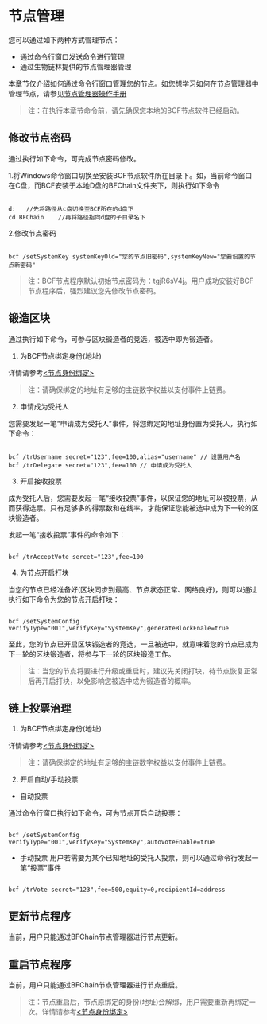 # 节点管理

您可以通过如下两种方式管理节点：

- 通过命令行窗口发送命令进行管理
- 通过生物链林提供的节点管理器管理

本章节仅介绍如何通过命令行窗口管理您的节点。如您想学习如何在节点管理器中管理节点，请参见[节点管理器操作手册](https://serviceapi.instinct.one/marketplace/public/file/ext?path=/default/NodeManagerOperationManual.pdf)

> 注：在执行本章节命令前，请先确保您本地的BCF节点软件已经启动。


## 修改节点密码

通过执行如下命令，可完成节点密码修改。

1.将Windows命令窗口切换至安装BCF节点软件所在目录下。如，当前命令窗口在C盘，而BCF安装于本地D盘的BFChain文件夹下，则执行如下命令

```

d:   //先将路径从c盘切换至BCF所在的d盘下
cd BFChain    //再将路径指向d盘的子目录名下

```
2.修改节点密码

```

bcf /setSystemKey systemKeyOld="您的节点旧密码",systemKeyNew="您要设置的节点新密码"   

```

> 注：BCF节点程序默认初始节点密码为：tgjR6sV4j。用户成功安装好BCF节点程序后，强烈建议您先修改节点密码。

## 锻造区块

通过执行如下命令，可参与区块锻造者的竞选，被选中即为锻造者。

1. 为BCF节点绑定身份(地址)

详情请参考[\<节点身份绑定\>](/zh/教程/PC全节点教程/Windows/install.md#节点身份绑定)

> 注：请确保绑定的地址有足够的主链数字权益以支付事件上链费。

2. 申请成为受托人

您需要发起一笔“申请成为受托人”事件，将您绑定的地址身份置为受托人，执行如下命令：

```

bcf /trUsername secret="123",fee=100,alias="username" // 设置用户名
bcf /trDelegate secret="123",fee=100 // 申请成为受托人

```
3. 开启接收投票

成为受托人后，您需要发起一笔“接收投票”事件，以保证您的地址可以被投票，从而获得选票。只有足够多的得票数和在线率，才能保证您能被选中成为下一轮的区块锻造者。

发起一笔“接收投票”事件的命令如下：

```

bcf /trAcceptVote sercet="123",fee=100

```

4. 为节点开启打块

当您的节点已经准备好(区块同步到最高、节点状态正常、网络良好)，则可以通过执行如下命令为您的节点开启打块：

```

bcf /setSystemConfig verifyType="001",verifyKey="SystemKey",generateBlockEnale=true

```
至此，您的节点已开启区块锻造者的竞选，一旦被选中，就意味着您的节点已成为下一轮的区块锻造者，将参与下一轮的区块锻造工作。

> 注：当您的节点将要进行升级或重启时，建议先关闭打块，待节点恢复正常后再开启打块，以免影响您被选中成为锻造者的概率。



## 链上投票治理

1. 为BCF节点绑定身份(地址)

详情请参考[\<节点身份绑定\>](/zh/教程/PC全节点教程/Windows/install.md#节点身份绑定)

> 注：请确保绑定的地址有足够的主链数字权益以支付事件上链费。

2. 开启自动/手动投票

- 自动投票

通过命令行窗口执行如下命令，可为节点开启自动投票：

```

bcf /setSystemConfig verifyType="001",verifyKey="SystemKey",autoVoteEnable=true

```

- 手动投票
用户若需要为某个已知地址的受托人投票，则可以通过命令行发起一笔“投票”事件

```

bcf /trVote secret="123",fee=500,equity=0,recipientId=address

```



## 更新节点程序

当前，用户只能通过BFChain节点管理器进行节点更新。


## 重启节点程序

当前，用户只能通过BFChain节点管理器进行节点重启。

> 注：节点重启后，节点原绑定的身份(地址)会解绑，用户需要重新再绑定一次。详情请参考[\<节点身份绑定\>](/zh/教程/PC全节点教程/Windows/install.md#节点身份绑定)





